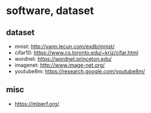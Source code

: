 # software, dataset

## dataset
* mnist: http://yann.lecun.com/exdb/mnist/
* cifar10: https://www.cs.toronto.edu/~kriz/cifar.html
* wordnet: https://wordnet.princeton.edu/
* imagenet: http://www.image-net.org/
* youtube8m: https://research.google.com/youtube8m/

## misc
* https://mlperf.org/
